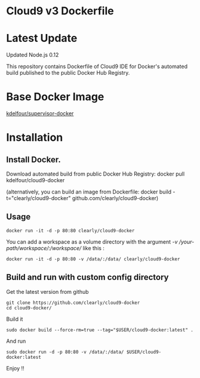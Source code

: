 Cloud9 v3 Dockerfile
=============

# Latest Update

Updated Node.js 0.12

This repository contains Dockerfile of Cloud9 IDE for Docker's automated build published to the public Docker Hub Registry.

# Base Docker Image
[kdelfour/supervisor-docker](https://registry.hub.docker.com/u/kdelfour/supervisor-docker/)

# Installation

## Install Docker.

Download automated build from public Docker Hub Registry: docker pull kdelfour/cloud9-docker

(alternatively, you can build an image from Dockerfile: docker build -t="clearly/cloud9-docker" github.com/clearly/cloud9-docker)

## Usage

    docker run -it -d -p 80:80 clearly/cloud9-docker
    
You can add a workspace as a volume directory with the argument *-v /your-path/workspace/:/workspace/* like this :

    docker run -it -d -p 80:80 -v /data/:/data/ clearly/cloud9-docker
    
## Build and run with custom config directory

Get the latest version from github

    git clone https://github.com/clearly/cloud9-docker
    cd cloud9-docker/

Build it

    sudo docker build --force-rm=true --tag="$USER/cloud9-docker:latest" .
    
And run

    sudo docker run -d -p 80:80 -v /data/:/data/ $USER/cloud9-docker:latest
    
Enjoy !!    
